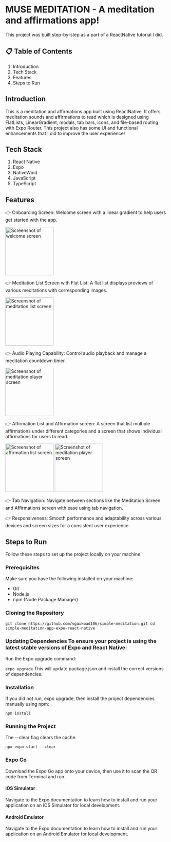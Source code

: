 # MUSE MEDITATION - A meditation and affirmations app!

This project was built step-by-step as a part of a ReactNative tutorial I did.

## 📋 Table of Contents
1. Introduction
2. Tech Stack
3. Features
4. Steps to Run


## Introduction
This is a meditation and affirmations app built using ReactNative. It offers meditation sounds and affirmations to read which is designed using FlatLists, LinearGradient, modals, tab bars, icons, and file-based routing with Expo Router. This project also has some UI and functional enhancements that I did to improve the user experience!


## Tech Stack
1. React Native
2. Expo
3. NativeWind
4. JavaScript
5. TypeScript


## Features
👉 Onboarding Screen: Welcome screen with a linear gradient to help users get started with the app.

<img src="https://github.com/user-attachments/assets/7e28a3ab-3e64-4fc8-893e-4b19ee58dd24" alt="Screenshot of welcome screen" width="150"/>

👉 Meditation List Screen with Flat List: A flat list displays previews of various meditations with corresponding images.

<img src="https://github.com/user-attachments/assets/3a2cd067-4f17-4c3f-8c83-09ce05454b0f" alt="Screenshot of meditation list screen" width="150"/>

👉 Audio Playing Capability: Control audio playback and manage a meditation countdown timer.

<img src="https://github.com/user-attachments/assets/6c2e641c-5885-4dc2-ba6a-ddb8efedc308" alt="Screenshot of meditation player screen" width="150"/>

👉 Affirmation List and Affirmation screen: A screen that list multiple affirmations under different categories and a screen that shows individual affirmations for users to read.

<img src="https://github.com/user-attachments/assets/42bb5bdc-8306-4575-887c-30e8758b72bc" alt="Screenshot of affirmation list screen" width="150"/>
<img src="https://github.com/user-attachments/assets/c2b32c03-c715-44ff-bb8b-3964afa17fbe" alt="Screenshot of meditation player screen" width="150"/>

👉 Tab Navigation: Navigate between sections like the Meditation Screen and Affirmations screen with ease using tab navigation.

👉 Responsiveness: Smooth performance and adaptability across various devices and screen sizes for a consistent user experience.


## Steps to Run
Follow these steps to set up the project locally on your machine.

### Prerequisites
Make sure you have the following installed on your machine:

- Git
- Node.js
- npm (Node Package Manager)

### Cloning the Repository

`git clone https://github.com/vgaikwad106/simple-meditation.git
cd simple-meditation-app-expo-react-native`

### Updating Dependencies To ensure your project is using the latest stable versions of Expo and React Native:
Run the Expo upgrade command:

`expo upgrade`
This will update package.json and install the correct versions of dependencies.

### Installation

If you did not run, expo upgrade, then install the project dependencies manually using npm:

`npm install`

### Running the Project
The --clear flag clears the cache.

`npx expo start --clear`

### Expo Go

Download the Expo Go app onto your device, then use it to scan the QR code from Terminal and run.

#### iOS Simulator

Navigate to the Expo documentation to learn how to install and run your application on an iOS Simulator for local development.

#### Android Emulator

Navigate to the Expo documentation to learn how to install and run your application on an Android Emulator for local development.

